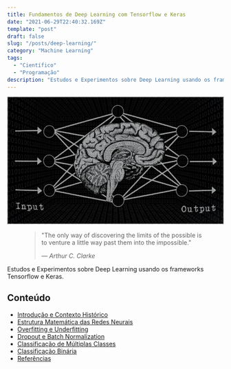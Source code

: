 ```yaml
---
title: Fundamentos de Deep Learning com Tensorflow e Keras
date: "2021-06-29T22:40:32.169Z"
template: "post"
draft: false
slug: "/posts/deep-learning/"
category: "Machine Learning"
tags:
  - "Científico"
  - "Programação"
description: "Estudos e Experimentos sobre Deep Learning usando os frameworks Tensorflow e Keras."
---
```


![img](https://raw.githubusercontent.com/the-akira/DeepLearning/master/Imagens/ArtificialNeuralNetworks.png)

<figure>
    <blockquote>
        <p>"The only way of discovering the limits of the possible is to venture a little way past them into the impossible."</p>
        <footer>
            <cite>— Arthur C. Clarke</cite>
        </footer>
    </blockquote>
</figure>

Estudos e Experimentos sobre Deep Learning usando os frameworks Tensorflow e Keras.

## Conteúdo

- [Introdução e Contexto Histórico](https://github.com/the-akira/DeepLearning/blob/master/Conte%C3%BAdo/Introdu%C3%A7%C3%A3o.md)
- [Estrutura Matemática das Redes Neurais](https://github.com/the-akira/DeepLearning/blob/master/Conte%C3%BAdo/Matem%C3%A1tica.md)
- [Overfitting e Underfitting](https://github.com/the-akira/DeepLearning/blob/master/Notebooks/UnderOverFitting.ipynb)
- [Dropout e Batch Normalization](https://github.com/the-akira/DeepLearning/blob/master/Notebooks/DropoutBatchNormalization.ipynb)
- [Classificação de Múltiplas Classes](https://github.com/the-akira/DeepLearning/blob/master/Notebooks/MulticlassClassification.ipynb)
- [Classificação Binária](https://github.com/the-akira/DeepLearning/blob/master/Notebooks/BinaryClassification.ipynb)
- [Referências](https://github.com/the-akira/DeepLearning/blob/master/Conte%C3%BAdo/Refer%C3%AAncias.md)
